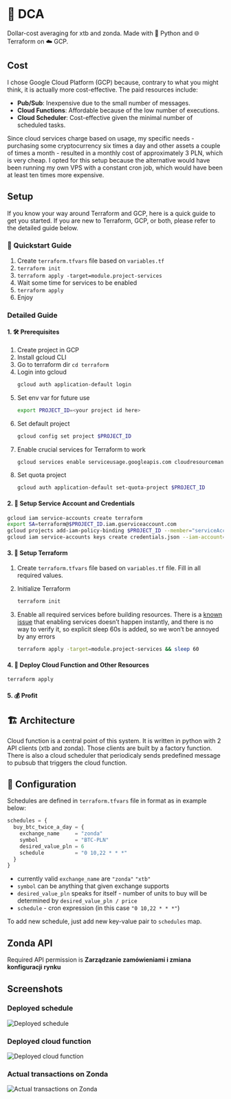 # 💸 DCA

Dollar-cost averaging for xtb and zonda. Made with 🐍 Python and 🌐 Terraform on ☁️ GCP.

## Cost

I chose Google Cloud Platform (GCP) because, contrary to what you might think, it is actually more cost-effective. The paid resources include:

- **Pub/Sub**: Inexpensive due to the small number of messages.
- **Cloud Functions**: Affordable because of the low number of executions.
- **Cloud Scheduler**: Cost-effective given the minimal number of scheduled tasks.

Since cloud services charge based on usage, my specific needs - purchasing some cryptocurrency six times a day and other assets a couple of times a month - resulted in a monthly cost of approximately 3 PLN, which is very cheap. I opted for this setup because the alternative would have been running my own VPS with a constant cron job, which would have been at least ten times more expensive.

## Setup

If you know your way around Terraform and GCP, here is a quick guide to get you started. If you are new to Terraform, GCP, or both, please refer to the detailed guide below.

### 🚀 Quickstart Guide

1. Create `terraform.tfvars` file based on `variables.tf`
2. `terraform init`
3. `terraform apply -target=module.project-services`
4. Wait some time for services to be enabled
5. `terraform apply`
6. Enjoy

### Detailed Guide

#### 1. 🛠️ Prerequisites

1. Create project in GCP
2. Install gcloud CLI
3. Go to terraform dir `cd terraform`
4. Login into gcloud
   ```bash
   gcloud auth application-default login
   ```
5. Set env var for future use
   ```bash
   export PROJECT_ID=<your project id here>
   ```
6. Set default project
   ```bash
   gcloud config set project $PROJECT_ID
   ```
7. Enable crucial services for Terraform to work
   ```bash
   gcloud services enable serviceusage.googleapis.com cloudresourcemanager.googleapis.com
   ```
8. Set quota project
   ```bash
   gcloud auth application-default set-quota-project $PROJECT_ID
   ```

#### 2. 🔐 Setup Service Account and Credentials

```bash
gcloud iam service-accounts create terraform
export SA=terraform@$PROJECT_ID.iam.gserviceaccount.com
gcloud projects add-iam-policy-binding $PROJECT_ID --member="serviceAccount:$SA" --role="roles/owner"
gcloud iam service-accounts keys create credentials.json --iam-account=$SA
```

#### 3. 🔧 Setup Terraform

1. Create `terraform.tfvars` file based on `variables.tf` file. Fill in all required values.
2. Initialize Terraform

   ```bash
   terraform init
   ```

3. Enable all required services before building resources. There is a [known issue](https://registry.terraform.io/providers/hashicorp/google/latest/docs/guides/google_project_service#newly-activated-service-errors) that enabling services doesn’t happen instantly, and there is no way to verify it, so explicit sleep 60s is added, so we won’t be annoyed by any errors
   ```bash
   terraform apply -target=module.project-services && sleep 60
   ```

#### 4. 🚀 Deploy Cloud Function and Other Resources

```bash
terraform apply
```

#### 5. 💰 Profit

## 🏗️ Architecture

Cloud function is a central point of this system. It is written in python with 2 API clients (xtb and zonda). Those clients are built by a factory function. There is also a cloud scheduler that periodicaly sends predefined message to pubsub that triggers the cloud function.

## 🔧 Configuration

Schedules are defined in `terraform.tfvars` file in format as in example below:

```terraform
schedules = {
  buy_btc_twice_a_day = {
    exchange_name     = "zonda"
    symbol            = "BTC-PLN"
    desired_value_pln = 6
    schedule          = "0 10,22 * * *"
  }
}
```

- currently valid `exchange_name` are `"zonda"` `"xtb"`
- `symbol` can be anything that given exchange supports
- `desired_value_pln` speaks for itself - number of units to buy will be determined by `desired_value_pln / price`
- `schedule` - cron expression (in this case `"0 10,22 * * *"`)

To add new schedule, just add new key-value pair to `schedules` map.

## Zonda API

Required API permission is **Zarządzanie zamówieniami i zmiana konfiguracji rynku**

## Screenshots
### Deployed schedule
![Deployed schedule](https://github.com/user-attachments/assets/14f689e9-93ed-4bf7-8479-aa6ac099c67c)

### Deployed cloud function
![Deployed cloud function](https://github.com/user-attachments/assets/9ff00a81-00c2-4497-a6b3-317ec989a15f)

### Actual transactions on Zonda
![Actual transactions on Zonda](https://github.com/user-attachments/assets/34877065-236a-41b7-b871-8e862dab6c3f)

